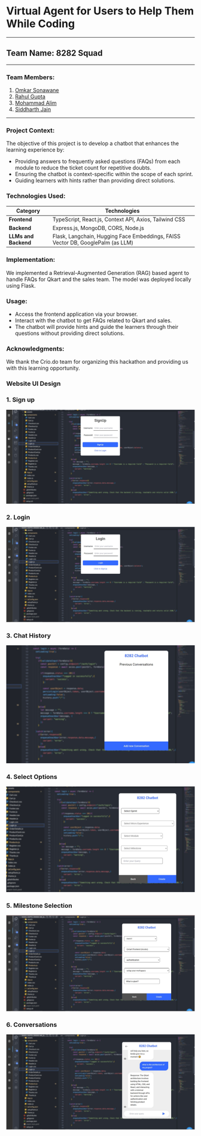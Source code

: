# Virtual Agent for Users to Help Them While Coding

---

## Team Name: 8282 Squad

---

### Team Members:
1. [Omkar Sonawane](https://github.com/Omkarcode11)
2. [Rahul Gupta](https://github.com/RahulGupta77)
3. [Mohammad Alim](https://github.com/alimalim77)
4. [Siddharth Jain](https://github.com/sid123honey)

---

### Project Context:
The objective of this project is to develop a chatbot that enhances the learning experience by:
- Providing answers to frequently asked questions (FAQs) from each module to reduce the ticket count for repetitive doubts.
- Ensuring the chatbot is context-specific within the scope of each sprint.
- Guiding learners with hints rather than providing direct solutions.

### Technologies Used:

| **Category** | **Technologies** |
|--------------|-------------------|
| **Frontend** | TypeScript, React.js, Context API, Axios, Tailwind CSS |
| **Backend**  | Express.js, MongoDB, CORS, Node.js |
| **LLMs and Backend** | Flask, Langchain, Hugging Face Embeddings, FAISS Vector DB, GooglePalm (as LLM) |


### Implementation:
We implemented a Retrieval-Augmented Generation (RAG) based agent to handle FAQs for Qkart and the sales team. The model was deployed locally using Flask. 

### Usage: 
- Access the frontend application via your browser.
- Interact with the chatbot to get FAQs related to Qkart and sales.
- The chatbot will provide hints and guide the learners through their questions without providing direct solutions.

### Acknowledgments:
We thank the Crio.do team for organizing this hackathon and providing us with this learning opportunity.


### Website UI Design 

### 1. Sign up 
![Sign Up page](Frontend/Assets/Signup.jpeg)

### 2. Login
![Sign Up page](Frontend/Assets/Login.jpeg)

### 3. Chat History
![Sign Up page](Frontend/Assets/PreviousChat.jpeg)

### 4. Select Options
![Sign Up page](Frontend/Assets/Select.jpeg)

### 5. Milestone Selection
![Sign Up page](Frontend/Assets/Select-1.jpeg)

### 6. Conversations 
![Sign Up page](Frontend/Assets/Question-1.jpeg)
